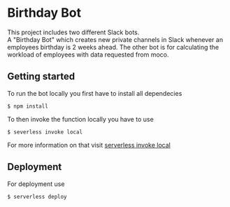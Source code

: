 # Birthday Bot

This project includes two different Slack bots.  
A "Birthday Bot" which creates new private channels in Slack whenever an employees birthday is 2 weeks ahead. The other bot is for calculating the workload of employees with data requested from moco.

## Getting started

To run the bot locally you first have to install all dependecies 
```
$ npm install
```

To then invoke the function locally you have to use
```
$ severless invoke local  
```

For more information on that visit [serverless invoke local](https://www.serverless.com/framework/docs/providers/aws/cli-reference/invoke-local/)

## Deployment

For deployment use
 
```
$ serverless deploy
```